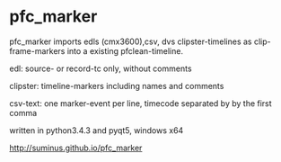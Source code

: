 # pfc_marker

pfc_marker imports edls (cmx3600),csv, dvs clipster-timelines as clip-frame-markers into a existing pfclean-timeline.

edl: source- or record-tc only, without comments

clipster: timeline-markers including names and comments

csv-text: one marker-event per line, timecode separated by by the first comma

written in python3.4.3 and pyqt5, windows x64

http://suminus.github.io/pfc_marker
